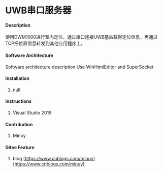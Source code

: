 # UWB串口服务器

#### Description
使用DWM1000进行室内定位，通过串口连接UWB基站获得定位信息，再通过TCP把位置信息转发到其他应用程序上。

#### Software Architecture
Software architecture description
Use WinHtmlEditor and SuperSocket

#### Installation

1.  null

#### Instructions

1.  Visual Studio 2019

#### Contribution

1.  Minuy


#### Gitee Feature

1.  blog [https://www.cnblogs.com/minuy](https://www.cnblogs.com/minuy)
